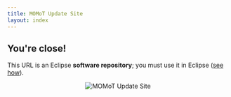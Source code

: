 ```yaml
---
title: MOMoT Update Site
layout: index
---
```


## You're close!
This URL is an Eclipse **software repository**; you must use it in Eclipse ([see how](http://help.eclipse.org/topic/org.eclipse.platform.doc.user/tasks/tasks-127.htm)).

<div style="text-align:center">
<img src="http://martin-fleck.github.io/momot/images/momot_updatesite.png" alt="MOMoT Update Site" />
</div>
